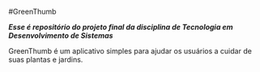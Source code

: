#GreenThumb

***Esse é repositório do projeto final da disciplina de Tecnologia em Desenvolvimento de Sistemas***

GreenThumb é um aplicativo simples para ajudar os usuários a cuidar de suas plantas e jardins.